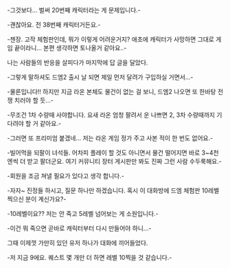 -그것보다... 벌써 20번째 캐릭터라는 게 문제입니다.-

-괜찮아요. 전 38번째 캐릭터거든요.-

-젠장. 고작 체험판인데, 뭐가 이렇게 어려운거지? 애초에 캐릭터가 사망하면 그대로 게임 끝이라니... 본편 생각하면 토나올거 같아요..-

나는 사람들의 반응을 살피다가 마지막에 답 글을 달았다.

-그렇게 말하셔도 드엠2 출시 날 되면 제일 먼저 달려가 구입하실 거면서...-

-물론입니다!! 하지만 지금 라온 본체도 물건이 없는 걸 보니, 드엠2 나오면 또
한바탕 전쟁 치러야 할 듯...-

-무조건 1차 수량때 사야합니다. 요새 라온 엄청 팔려서 운 나쁘면 2, 3차 수량때까지 기다려야 할 거 같아요.-

-그러면 또 프리미엄 붙겠네... 저는 라온 게임 정가 주고 사본 적이 한 번도 없어요.-

-빌어먹을 되팔이 녀석들. 어차피 플레이 할 것도 아니면서 물건 떨어지면 바로 3~4천엔씩 더 받고 팔더군요. 여기 커뮤니티 장터 게시판만 봐도 진짜 그런 사람 수두룩해요.-

-회원을 조금 쳐낼 필요가 있다고 생각 합니다.-

-자자~ 진정들 하시고, 질문 하나만 하겠습니다. 혹시 이 대화방에 드엠 체험판 10레벨 찍으신 분이 계신가요?-

-10레벨이요?? 저는 안 죽고 5레벨 넘어보는 게 소원입니다.-

-이건 뭐 죽으면 곧바로 캐릭터부터 다시 만들어야 하니...-

그때 이제껏 가만히 있던 유저 하나가 대화에 끼어들었다.

-저 지금 9에요. 퀘스트 몇 개만 더 하면 레벨 10찍을 것 같습니다.-